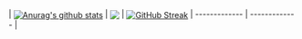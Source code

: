 | <a href="https://github.com/anuraghazra/github-readme-stats"><img align="center" src="https://github-readme-stats.vercel.app/api?username=Turing-bot&show_icons=true&include_all_commits=true&theme=buefy&hide_border=true" alt="Anurag's github stats" /></a> | <a href="https://github.com/anuraghazra/github-readme-stats"><img align="center" src="https://github-readme-stats.vercel.app/api/top-langs/?username=Turing-bot&layout=compact&theme=buefy&hide_border=true" /></a> | <a href="https://git.io/streak-stats"><img align="center" src="https://github-readme-streak-stats.herokuapp.com/?user=Turing-bot&hide_border=false&date_format=M j[, Y]" alt="GitHub Streak" /></a>
| ------------- | ------------- |

